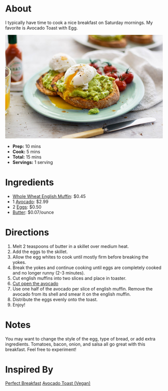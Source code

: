 # About

I typically have time to cook a nice breakfast on Saturday mornings. My favorite is Avocado Toast with Egg.

![Avocado Toast on English Muffin](./Avocado-Toast.jpg)

- **Prep:** 10 mins
- **Cook:** 5 mins
- **Total:** 15 mins
- **Servings:** 1 serving

# Ingredients

- [Whole Wheat English Muffin](https://primenow.amazon.com/dp/B074H6R68R?qid=1566848952&m=ANOZNJWOJO2HN&sr=1-1&ref_=pn_sr_sg_1_img_ANOZNJWOJO2HN): $0.45
- 1 [Avocado](https://primenow.amazon.com/dp/B07C5ZMJ5H?qid=1566848755&m=ANOZNJWOJO2HN&sr=1-1&ref_=pn_sr_sg_1_img_ANOZNJWOJO2HN): $2.99
- 2 [Eggs](https://primenow.amazon.com/dp/B07PFDYT9T?qid=1566848811&m=ANOZNJWOJO2HN&sr=1-5&ref_=pn_sr_sg_5_img_ANOZNJWOJO2HN): $0.50
- [Butter](https://primenow.amazon.com/dp/B074VDJ7KZ?qid=1566848883&m=ANOZNJWOJO2HN&sr=1-2&ref_=pn_sr_sg_2_img_ANOZNJWOJO2HN): $0.07/ounce

# Directions

1. Melt 2 teaspoons of butter in a skillet over medium heat.
2. Add the eggs to the skillet.
3. Allow the egg whites to cook until mostly firm before breaking the yokes.
4. Break the yokes and continue cooking until eggs are completely cooked and no longer runny (2-3 minutes).
5. Cut english muffins into two slices and place in toaster.
6. [Cut open the avocado](https://www.realsimple.com/food-recipes/cooking-tips-techniques/preparation/slice-dice-avocado)
7. Use one half of the avocado per slice of english muffin. Remove the avocado from its shell and smear it on the english muffin.
8. Distribute the eggs evenly onto the toast.
9. Enjoy!

# Notes

You may want to change the style of the egg, type of bread, or add extra ingredients. Tomatoes, bacon, onion, and salsa all go great with this breakfast. Feel free to experiment!


# Inspired By

[Perfect Breakfast](https://www.allrecipes.com/recipe/221304/perfect-breakfast/)
[Avocado Toast (Vegan)](https://www.allrecipes.com/recipe/246803/avocado-toast-vegan/?internalSource=hub%20recipe&referringContentType=Search&clickId=cardslot%205)
